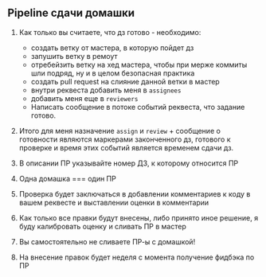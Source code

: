 ## Pipeline сдачи домашки

1) Как только вы считаете, что дз готово - необходимо:
    
    - создать ветку от мастера, в которую пойдет дз
    - запушить ветку в ремоут
    - отребейзить ветку на хед мастера, чтобы при мерже коммиты шли подряд, ну и в целом безопасная практика
    - создать pull request на слияние данной ветки в мастер
    - внутри реквеста добавить меня в `assignees`
    - добавить меня еще в `reviewers`
    - Написать сообщение в потоке событий реквеста, что задание готово.

2) Итого для меня назначение `assign` и `review` + сообщение о готовности являются маркерами законченного дз,
    готового к проверке и время этих событий является временем сдачи дз.

3) В описании ПР указывайте номер ДЗ, к которому относится ПР

4) Одна домашка === один ПР

5) Проверка будет заключаться в добавлении комментариев к коду в вашем реквесте и выставлении оценки в комментарии

6) Как только все правки будут внесены, либо принято иное решение, я буду калибровать оценку и сливать ПР в мастер

7) Вы самостоятельно не сливаете ПР-ы с домашкой!

8) На внесение правок будет неделя с момента получение фидбэка по ПР
